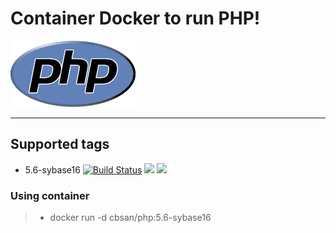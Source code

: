 Container Docker to run PHP!
===================

![PHP Logo](https://raw.githubusercontent.com/docker-library/docs/01c12653951b2fe592c1f93a13b4e289ada0e3a1/php/logo.png)

----------


Supported tags
-------------

 - 5.6-sybase16 [![Build Status](https://travis-ci.org/cbsan/docker-php.svg?branch=php5.6-sybase16)](https://travis-ci.org/cbsan/docker-php) [![](https://images.microbadger.com/badges/image/cbsan/php:5.6-sybase16.svg)](https://microbadger.com/images/cbsan/php:5.6-sybase16 "Get your own image badge on microbadger.com") [![](https://images.microbadger.com/badges/version/cbsan/php:5.6-sybase16.svg)](https://microbadger.com/images/cbsan/php:5.6-sybase16 "Get your own version badge on microbadger.com")

### Using container

> - docker run -d cbsan/php:5.6-sybase16
